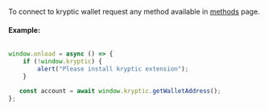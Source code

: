 
To connect to kryptic wallet request any method available in [methods](/docs/Developers/API/Methods) page.
#### Example:
```javascript

window.onload = async () => {
    if (!window.kryptic) {
        alert("Please install kryptic extension");
    }

   const account = await window.kryptic.getWalletAddress();
};


```

